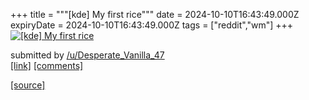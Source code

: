 +++
title = """[kde] My first rice"""
date = 2024-10-10T16:43:49.000Z
expiryDate = 2024-10-10T16:43:49.000Z
tags = ["reddit","wm"]
+++
[![[kde] My first rice](https://preview.redd.it/fp70hchqjytd1.png?width=640&crop=smart&auto=webp&s=bda4bac7297d4ce5036b2053a3bf7de1c77fc6df "[kde] My first rice")](https://www.reddit.com/r/unixporn/comments/1g0n6zt/kde_my_first_rice/)

submitted by [/u/Desperate\_Vanilla\_47](https://www.reddit.com/user/Desperate_Vanilla_47)  
[\[link\]](https://i.redd.it/fp70hchqjytd1.png) [\[comments\]](https://www.reddit.com/r/unixporn/comments/1g0n6zt/kde_my_first_rice/)

[[source]](https://www.reddit.com/r/unixporn/comments/1g0n6zt/kde_my_first_rice/)
